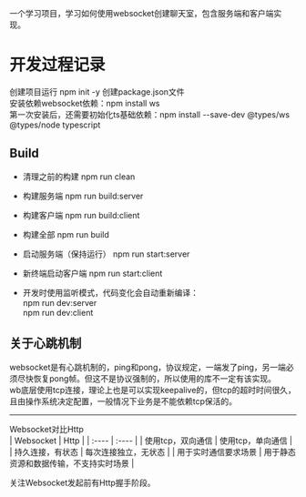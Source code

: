 一个学习项目，学习如何使用websocket创建聊天室，包含服务端和客户端实现。

# 开发过程记录
创建项目运行 npm init -y 创建package.json文件  
安装依赖websocket依赖：npm install ws  
第一次安装后，还需要初始化ts基础依赖：npm install --save-dev @types/ws @types/node typescript  

## Build
- 清理之前的构建
npm run clean

- 构建服务端
npm run build:server

- 构建客户端
npm run build:client

- 构建全部
npm run build

- 启动服务端（保持运行）
npm run start:server

- 新终端启动客户端
npm run start:client

- 开发时使用监听模式，代码变化会自动重新编译：  
npm run dev:server  
npm run dev:client  


## 关于心跳机制

websocket是有心跳机制的，ping和pong，协议规定，一端发了ping，另一端必须尽快恢复pong帧。但这不是协议强制的，所以使用的库不一定有该实现。  
wb底层使用tcp连接，理论上也是可以实现keepalive的，但tcp的超时时间很久，且由操作系统决定配置，一般情况下业务是不能依赖tcp保活的。

---
Websocket对比Http  
|  Websocket  |  Http  |
| :---- | :---- |
|   使用tcp，双向通信  |  使用tcp，单向通信  |
|   持久连接，有状态  |  每次连接独立，无状态  |
|   用于实时通信要求场景  |  用于静态资源和数据传输，不支持实时场景  |



关注Websocket发起前有Http握手阶段。




